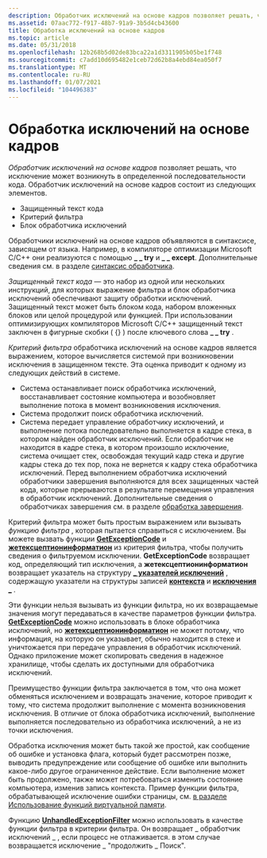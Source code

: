 ```yaml
---
description: Обработчик исключений на основе кадров позволяет решать, что исключение может возникнуть в определенной последовательности кода. Обработчик исключений на основе кадров состоит из следующих элементов.
ms.assetid: 07aac772-f917-48b7-91a9-3b5d4cb43600
title: Обработка исключений на основе кадров
ms.topic: article
ms.date: 05/31/2018
ms.openlocfilehash: 12b268b5d02de83bca22a1d3311905b05be1f748
ms.sourcegitcommit: c7add10d695482e1ceb72d62b8a4ebd84ea050f7
ms.translationtype: MT
ms.contentlocale: ru-RU
ms.lasthandoff: 01/07/2021
ms.locfileid: "104496383"
---
```

# <a name="frame-based-exception-handling"></a>Обработка исключений на основе кадров

*Обработчик исключений на основе кадров* позволяет решать, что исключение может возникнуть в определенной последовательности кода. Обработчик исключений на основе кадров состоит из следующих элементов.

-   Защищенный текст кода
-   Критерий фильтра
-   Блок обработчика исключений

Обработчики исключений на основе кадров объявляются в синтаксисе, зависящем от языка. Например, в компиляторе оптимизации Microsoft C/C++ они реализуются с помощью **\_ \_ try** и **\_ \_ except**. Дополнительные сведения см. в разделе [синтаксис обработчика](handler-syntax.md).

*Защищенный текст кода* — это набор из одной или нескольких инструкций, для которых выражение фильтра и блок обработчика исключений обеспечивают защиту обработки исключений. Защищенный текст может быть блоком кода, набором вложенных блоков или целой процедурой или функцией. При использовании оптимизирующих компиляторов Microsoft C/C++ защищенный текст заключен в фигурные скобки ( {} ) после ключевого слова **\_ \_ try** .

*Критерий фильтра* обработчика исключений на основе кадров является выражением, которое вычисляется системой при возникновении исключения в защищенном тексте. Эта оценка приводит к одному из следующих действий в системе.

-   Система останавливает поиск обработчика исключений, восстанавливает состояние компьютера и возобновляет выполнение потока в момент возникновения исключения.
-   Система продолжит поиск обработчика исключений.
-   Система передает управление обработчику исключений, и выполнение потока последовательно выполняется в кадре стека, в котором найден обработчик исключений. Если обработчик не находится в кадре стека, в котором произошло исключение, система очищает стек, освобождая текущий кадр стека и другие кадры стека до тех пор, пока не вернется к кадру стека обработчика исключений. Перед выполнением обработчика исключений обработчики завершения выполняются для всех защищенных частей кода, которые прерываются в результате перемещения управления в обработчик исключений. Дополнительные сведения о обработчиках завершения см. в разделе [обработка завершения](termination-handling.md).

Критерий фильтра может быть простым выражением или вызывать *функцию фильтра* , которая пытается справиться с исключением. Вы можете вызвать функции [**GetExceptionCode**](getexceptioncode.md) и [**жетексцептионинформатион**](getexceptioninformation.md) из критерия фильтра, чтобы получить сведения о фильтруемом исключении. **GetExceptionCode** возвращает код, определяющий тип исключения, а **жетексцептионинформатион** возвращает указатель на структуру [**\_ указателей исключений**](/windows/desktop/api/WinNT/ns-winnt-exception_pointers) , содержащую указатели на структуры записей [**контекста**](/windows/desktop/api/WinNT/ns-winnt-arm64_nt_context) и [**исключения \_**](/windows/desktop/api/WinNT/ns-winnt-exception_record) .

Эти функции нельзя вызывать из функции фильтра, но их возвращаемые значения могут передаваться в качестве параметров функции фильтра. [**GetExceptionCode**](getexceptioncode.md) можно использовать в блоке обработчика исключений, но [**жетексцептионинформатион**](getexceptioninformation.md) не может потому, что информация, на которую он указывает, обычно находится в стеке и уничтожается при передаче управления в обработчик исключений. Однако приложение может скопировать сведения в надежное хранилище, чтобы сделать их доступными для обработчика исключений.

Преимущество функции фильтра заключается в том, что она может обменяться исключением и возвращать значение, которое приводит к тому, что система продолжит выполнение с момента возникновения исключения. В отличие от блока обработчика исключений, выполнение выполняется последовательно из обработчика исключений, а не из точки исключения.

Обработка исключения может быть такой же простой, как сообщение об ошибке и установка флага, который будет рассмотрен позже, выводить предупреждение или сообщение об ошибке или выполнить какое-либо другое ограниченное действие. Если выполнение может быть продолжено, также может потребоваться изменить состояние компьютера, изменив запись контекста. Пример функции фильтра, обрабатывающей исключение ошибки страницы, см. [в разделе Использование функций виртуальной памяти](../memory/using-the-memory-management-functions.md).

Функцию [**UnhandledExceptionFilter**](/windows/win32/api/errhandlingapi/nf-errhandlingapi-unhandledexceptionfilter) можно использовать в качестве функции фильтра в критерии фильтра. Он возвращает \_ обработчик исключений \_ , если процесс не отлаживается. в этом случае возвращается исключение \_ "продолжить \_ Поиск".

 

 

